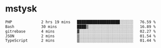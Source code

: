 # mstysk

<!--START_SECTION:waka-->

```txt
PHP             2 hrs 19 mins   ███████████████████░░░░░░   76.59 %
Bash            30 mins         ████▒░░░░░░░░░░░░░░░░░░░░   16.89 %
gitrebase       4 mins          ▓░░░░░░░░░░░░░░░░░░░░░░░░   02.27 %
JSON            2 mins          ▒░░░░░░░░░░░░░░░░░░░░░░░░   01.54 %
TypeScript      2 mins          ▒░░░░░░░░░░░░░░░░░░░░░░░░   01.44 %
```

<!--END_SECTION:waka-->
